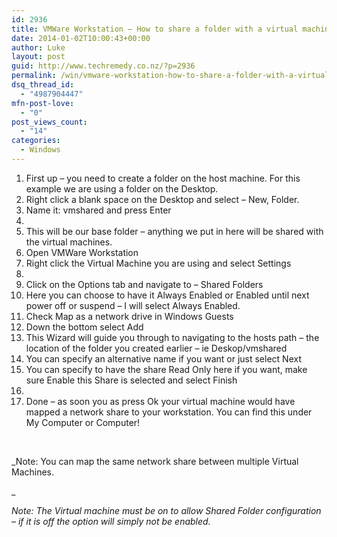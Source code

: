 ```yaml
---
id: 2936
title: VMWare Workstation – How to share a folder with a virtual machine
date: 2014-01-02T10:00:43+00:00
author: Luke
layout: post
guid: http://www.techremedy.co.nz/?p=2936
permalink: /win/vmware-workstation-how-to-share-a-folder-with-a-virtual-machine/
dsq_thread_id:
  - "4987904447"
mfn-post-love:
  - "0"
post_views_count:
  - "14"
categories:
  - Windows
---
```

  1. First up – you need to create a folder on the host machine. For this example we are using a folder on the Desktop. 
  2. Right click a blank space on the Desktop and select – New, Folder. 
  3. Name it: vmshared and press Enter 
  4. 
  5. This will be our base folder – anything we put in here will be shared with the virtual machines. 
  6. Open VMWare Workstation 
  7. Right click the Virtual Machine you are using and select Settings 
  8. 
  9. Click on the Options tab and navigate to – Shared Folders 
 10. Here you can choose to have it Always Enabled or Enabled until next power off or suspend – I will select Always Enabled. 
 11. Check Map as a network drive in Windows Guests 
 12. Down the bottom select Add 
 13. This Wizard will guide you through to navigating to the hosts path – the location of the folder you created earlier – ie Deskop/vmshared 
 14. You can specify an alternative name if you want or just select Next 
 15. You can specify to have the share Read Only here if you want, make sure Enable this Share is selected and select Finish 
 16. 
 17. Done – as soon you as press Ok your virtual machine would have mapped a network share to your workstation. You can find this under My Computer or Computer! 

 

_Note: You can map the same network share between multiple Virtual Machines.
  
_ 

_Note: The Virtual machine must be on to allow Shared Folder configuration – if it is off the option will simply not be enabled._